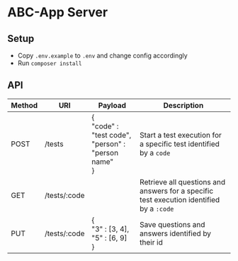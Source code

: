 # ABC-App Server

## Setup

 - Copy `.env.example` to `.env` and change config accordingly
 - Run `composer install`
 
## API

| Method | URI | Payload | Description |
| ----- | ----- | ----- | ----- |
| POST | /tests | {<br/>"code" : "test code",<br/>"person" : "person name"<br/>} | Start a test execution for a specific test identified by a `code` |
| GET | /tests/:code |  | Retrieve all questions and answers for a specific test execution identified by a `:code` |
| PUT | /tests/:code | {<br/>"3" : [3, 4],<br/>"5" : [6, 9]<br/>} | Save questions and answers identified by their id |
